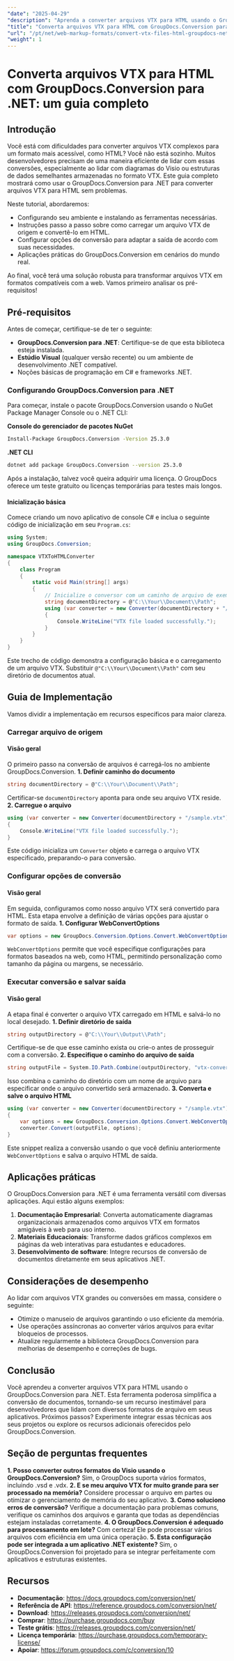 ```yaml
---
"date": "2025-04-29"
"description": "Aprenda a converter arquivos VTX para HTML usando o GroupDocs.Conversion para .NET. Este guia fornece instruções passo a passo, dicas de configuração e aplicações práticas."
"title": "Converta arquivos VTX para HTML com GroupDocs.Conversion para .NET - Um guia completo"
"url": "/pt/net/web-markup-formats/convert-vtx-files-html-groupdocs-net/"
"weight": 1
---
```


# Converta arquivos VTX para HTML com GroupDocs.Conversion para .NET: um guia completo
## Introdução
Você está com dificuldades para converter arquivos VTX complexos para um formato mais acessível, como HTML? Você não está sozinho. Muitos desenvolvedores precisam de uma maneira eficiente de lidar com essas conversões, especialmente ao lidar com diagramas do Visio ou estruturas de dados semelhantes armazenadas no formato VTX. Este guia completo mostrará como usar o GroupDocs.Conversion para .NET para converter arquivos VTX para HTML sem problemas.

Neste tutorial, abordaremos:
- Configurando seu ambiente e instalando as ferramentas necessárias.
- Instruções passo a passo sobre como carregar um arquivo VTX de origem e convertê-lo em HTML.
- Configurar opções de conversão para adaptar a saída de acordo com suas necessidades.
- Aplicações práticas do GroupDocs.Conversion em cenários do mundo real.

Ao final, você terá uma solução robusta para transformar arquivos VTX em formatos compatíveis com a web. Vamos primeiro analisar os pré-requisitos!
## Pré-requisitos
Antes de começar, certifique-se de ter o seguinte:
- **GroupDocs.Conversion para .NET**: Certifique-se de que esta biblioteca esteja instalada.
- **Estúdio Visual** (qualquer versão recente) ou um ambiente de desenvolvimento .NET compatível.
- Noções básicas de programação em C# e frameworks .NET.
### Configurando GroupDocs.Conversion para .NET
Para começar, instale o pacote GroupDocs.Conversion usando o NuGet Package Manager Console ou o .NET CLI:

**Console do gerenciador de pacotes NuGet**
```bash
Install-Package GroupDocs.Conversion -Version 25.3.0
```

**.NET CLI**
```bash
dotnet add package GroupDocs.Conversion --version 25.3.0
```

Após a instalação, talvez você queira adquirir uma licença. O GroupDocs oferece um teste gratuito ou licenças temporárias para testes mais longos.
#### Inicialização básica
Comece criando um novo aplicativo de console C# e inclua o seguinte código de inicialização em seu `Program.cs`:
```csharp
using System;
using GroupDocs.Conversion;

namespace VTXToHTMLConverter
{
    class Program
    {
        static void Main(string[] args)
        {
            // Inicialize o conversor com um caminho de arquivo de exemplo
            string documentDirectory = @"C:\\Your\\Document\\Path";
            using (var converter = new Converter(documentDirectory + "/sample.vtx"))
            {
                Console.WriteLine("VTX file loaded successfully.");
            }
        }
    }
}
```
Este trecho de código demonstra a configuração básica e o carregamento de um arquivo VTX. Substituir `@"C:\\Your\\Document\\Path"` com seu diretório de documentos atual.
## Guia de Implementação
Vamos dividir a implementação em recursos específicos para maior clareza.
### Carregar arquivo de origem
#### Visão geral
O primeiro passo na conversão de arquivos é carregá-los no ambiente GroupDocs.Conversion.
**1. Definir caminho do documento**
```csharp
string documentDirectory = @"C:\\Your\\Document\\Path";
```
Certificar-se `documentDirectory` aponta para onde seu arquivo VTX reside.
**2. Carregue o arquivo**
```csharp
using (var converter = new Converter(documentDirectory + "/sample.vtx"))
{
    Console.WriteLine("VTX file loaded successfully.");
}
```
Este código inicializa um `Converter` objeto e carrega o arquivo VTX especificado, preparando-o para conversão.
### Configurar opções de conversão
#### Visão geral
Em seguida, configuramos como nosso arquivo VTX será convertido para HTML. Esta etapa envolve a definição de várias opções para ajustar o formato de saída.
**1. Configurar WebConvertOptions**
```csharp
var options = new GroupDocs.Conversion.Options.Convert.WebConvertOptions();
```
`WebConvertOptions` permite que você especifique configurações para formatos baseados na web, como HTML, permitindo personalização como tamanho da página ou margens, se necessário.
### Executar conversão e salvar saída
#### Visão geral
A etapa final é converter o arquivo VTX carregado em HTML e salvá-lo no local desejado.
**1. Definir diretório de saída**
```csharp
string outputDirectory = @"C:\\Your\\Output\\Path";
```
Certifique-se de que esse caminho exista ou crie-o antes de prosseguir com a conversão.
**2. Especifique o caminho do arquivo de saída**
```csharp
string outputFile = System.IO.Path.Combine(outputDirectory, "vtx-converted-to.html");
```
Isso combina o caminho do diretório com um nome de arquivo para especificar onde o arquivo convertido será armazenado.
**3. Converta e salve o arquivo HTML**
```csharp
using (var converter = new Converter(documentDirectory + "/sample.vtx"))
{
    var options = new GroupDocs.Conversion.Options.Convert.WebConvertOptions();
    converter.Convert(outputFile, options);
}
```
Este snippet realiza a conversão usando o que você definiu anteriormente `WebConvertOptions` e salva o arquivo HTML de saída.
## Aplicações práticas
O GroupDocs.Conversion para .NET é uma ferramenta versátil com diversas aplicações. Aqui estão alguns exemplos:
1. **Documentação Empresarial**: Converta automaticamente diagramas organizacionais armazenados como arquivos VTX em formatos amigáveis à web para uso interno.
2. **Materiais Educacionais**: Transforme dados gráficos complexos em páginas da web interativas para estudantes e educadores.
3. **Desenvolvimento de software**: Integre recursos de conversão de documentos diretamente em seus aplicativos .NET.
## Considerações de desempenho
Ao lidar com arquivos VTX grandes ou conversões em massa, considere o seguinte:
- Otimize o manuseio de arquivos garantindo o uso eficiente da memória.
- Use operações assíncronas ao converter vários arquivos para evitar bloqueios de processos.
- Atualize regularmente a biblioteca GroupDocs.Conversion para melhorias de desempenho e correções de bugs.
## Conclusão
Você aprendeu a converter arquivos VTX para HTML usando o GroupDocs.Conversion para .NET. Esta ferramenta poderosa simplifica a conversão de documentos, tornando-se um recurso inestimável para desenvolvedores que lidam com diversos formatos de arquivo em seus aplicativos.
Próximos passos? Experimente integrar essas técnicas aos seus projetos ou explore os recursos adicionais oferecidos pelo GroupDocs.Conversion.
## Seção de perguntas frequentes
**1. Posso converter outros formatos do Visio usando o GroupDocs.Conversion?**
Sim, o GroupDocs suporta vários formatos, incluindo .vsd e .vdx.
**2. E se meu arquivo VTX for muito grande para ser processado na memória?**
Considere processar o arquivo em partes ou otimizar o gerenciamento de memória do seu aplicativo.
**3. Como soluciono erros de conversão?**
Verifique a documentação para problemas comuns, verifique os caminhos dos arquivos e garanta que todas as dependências estejam instaladas corretamente.
**4. O GroupDocs.Conversion é adequado para processamento em lote?**
Com certeza! Ele pode processar vários arquivos com eficiência em uma única operação.
**5. Esta configuração pode ser integrada a um aplicativo .NET existente?**
Sim, o GroupDocs.Conversion foi projetado para se integrar perfeitamente com aplicativos e estruturas existentes.
## Recursos
- **Documentação**: https://docs.groupdocs.com/conversion/net/
- **Referência de API**: https://reference.groupdocs.com/conversion/net/
- **Download**: https://releases.groupdocs.com/conversion/net/
- **Comprar**: https://purchase.groupdocs.com/buy
- **Teste grátis**: https://releases.groupdocs.com/conversion/net/
- **Licença temporária**: https://purchase.groupdocs.com/temporary-license/
- **Apoiar**: https://forum.groupdocs.com/c/conversion/10